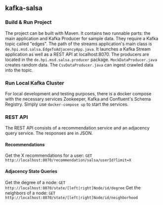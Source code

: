 ## kafka-salsa

### Build & Run Project
The project can be built with Maven. It contains two runnable parts: the main application and Kafka Producer for sample data. They require a Kafka topic called "edges". 
The path of the streams application's main class is `de.hpi.msd.salsa.EdgeToAdjacencyApp.java`. It launches a Kafka Stream application as well as a REST API at localhost:8070. 
The producers are located in the `de.hpi.msd.salsa.producer` package. `MockDataProducer.java` creates random data. The `CsvDataProducer.java` can ingest crawled data into the topic.


### Run Local Kafka Cluster
For local development and testing purposes, there is a docker compose with the necessary services Zookeeper, Kafka and Confluent's Schema Registry. Simply use `docker-compose up` to start the services.

### REST API
The REST API consists of a recommendation service and an adjacency query service. The responses are in JSON.

#### Recommendations
Get the X recommendations for a user:
`GET http://localhost:8070/recommendation/salsa/userId?limit=X`

#### Adjacency State Queries

Get the degree of a node:
`GET http://localhost:8070/state/[left|right]Node/id/degree`
Get the neighbors of a node:
`GET http://localhost:8070/state/[left|right]Node/id/neighborhood`

